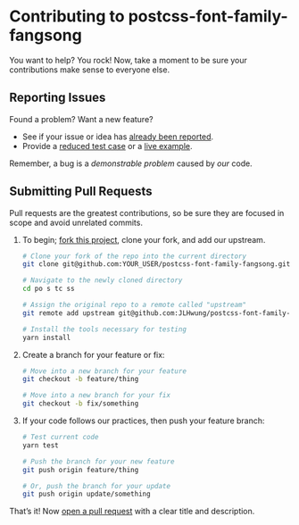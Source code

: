 # Contributing to postcss-font-family-fangsong

You want to help? You rock! Now, take a moment to be sure your contributions
make sense to everyone else.

## Reporting Issues

Found a problem? Want a new feature?

- See if your issue or idea has [already been reported].
- Provide a [reduced test case] or a [live example].

Remember, a bug is a _demonstrable problem_ caused by _our_ code.

## Submitting Pull Requests

Pull requests are the greatest contributions, so be sure they are focused in
scope and avoid unrelated commits.

1. To begin; [fork this project], clone your fork, and add our upstream.

   ```bash
   # Clone your fork of the repo into the current directory
   git clone git@github.com:YOUR_USER/postcss-font-family-fangsong.git

   # Navigate to the newly cloned directory
   cd po s tc ss

   # Assign the original repo to a remote called "upstream"
   git remote add upstream git@github.com:JLHwung/postcss-font-family-fangsong.git

   # Install the tools necessary for testing
   yarn install
   ```

2. Create a branch for your feature or fix:

   ```bash
   # Move into a new branch for your feature
   git checkout -b feature/thing
   ```

   ```bash
   # Move into a new branch for your fix
   git checkout -b fix/something
   ```

3. If your code follows our practices, then push your feature branch:
   ```bash
   # Test current code
   yarn test
   ```
   ```bash
   # Push the branch for your new feature
   git push origin feature/thing
   ```
   ```bash
   # Or, push the branch for your update
   git push origin update/something
   ```

That’s it! Now [open a pull request] with a clear title and description.

[already been reported]: issues
[fork this project]: fork
[live example]: https://codepen.io/pen
[open a pull request]: https://help.github.com/articles/using-pull-requests/
[reduced test case]: https://css-tricks.com/reduced-test-cases/
